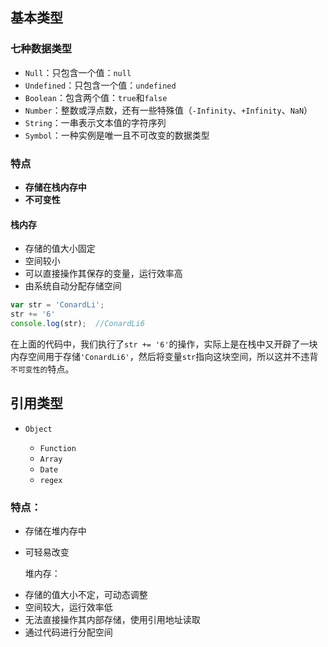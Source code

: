 ## 基本类型

### 七种数据类型

* `Null`：只包含一个值：`null`
* `Undefined`：只包含一个值：`undefined`
* `Boolean`：包含两个值：`true`和`false`
* `Number`：整数或浮点数，还有一些特殊值（`-Infinity`、`+Infinity`、`NaN`）
* `String`：一串表示文本值的字符序列
* `Symbol`：一种实例是唯一且不可改变的数据类型

### 特点

* **存储在栈内存中**
* **不可变性**

#### 栈内存

* 存储的值大小固定
* 空间较小
* 可以直接操作其保存的变量，运行效率高
* 由系统自动分配存储空间

```js
var str = 'ConardLi';
str += '6'
console.log(str);  //ConardLi6
```


在上面的代码中，我们执行了`str += '6'`的操作，实际上是在栈中又开辟了一块内存空间用于存储`'ConardLi6'`，然后将变量`str`指向这块空间，所以这并不违背`不可变性的`特点。

 

## 引用类型

* `Object`

  * `Function`
  * `Array`
  * `Date`
  * `regex`

### 特点：

* 存储在堆内存中
* 可轻易改变

  

  堆内存：

- 存储的值大小不定，可动态调整
- 空间较大，运行效率低
- 无法直接操作其内部存储，使用引用地址读取
- 通过代码进行分配空间

